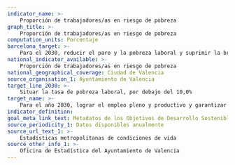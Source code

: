 ```yaml
---
indicator_name: >-
    Proporción de trabajadores/as en riesgo de pobreza
graph_title: >-
    Proporción de trabajadores/as en riesgo de pobreza
computation_units: Porcentaje
barcelona_target: >-
    Para el 2030, reducir el paro y la pobreza laboral y suprimir la brecha salarial de género, con un esfuerzo redoblado por la inclusión laboral de las personas con discapacidad
national_indicator_available: >-
    Proporción de trabajadores/as en riesgo de pobreza
national_geographical_coverage: Ciudad de Valencia
source_organisation_1: Ayuntamiento de Valencia
target_line_2030: >-
    Situar la tasa de pobreza laboral, por debajo del 10,0%
target_name: >-
    Para el año 2030, lograr el empleo pleno y productivo y garantizar un trabajo decente para todos los hombres y las mujeres, incluidas las personas jóvenes y las personas con discapacidad, así como la igualdad de remuneración por trabajo de igual valor
indicator_definition:
goal_meta_link_text: Metadatos de los Objetivos de Desarrollo Sostenible de las Naciones Unidas (pdf 894kB)
source_periodicity_1: Datos disponibles anualmente
source_url_text_1: >-
    Estadísticas metropolitanas de condiciones de vida
source_other_info_1: >-
    Oficina de Estadística del Ayuntamiento de Valencia
---
```

